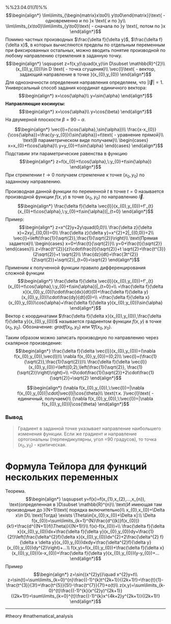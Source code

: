 %%23.04.01(Л)%%
$$\begin{align*}
\lim\limits_{\begin{matrix}x\to0\\ y\to0\end{matrix}}\text{ - одновременно и по }x \text{ и по }y\\
\lim\limits_{x\to0}\lim\limits_{y\to0}\text{ - сначала по }y \text{, потом по }x
\end{align*}$$
Помимо частных производных $\frac{\delta f}{\delta y}$, $\frac{\delta f}{\delta x}$, в которых вычисляются пределы по отдельным переменным при фиксированных остальных, можно вводить понятие производной по любому направлению стремления в заданную точку.
$$\begin{align*}
\sqsupset z=f(x,y)\quad(x,y)\in D\subset \mathbb{R}^{2}\\
(x_{0},y_{0})\in D \text{ - точка сгущения}\\
\vec{l}\text{ - вектор, задающий направление в точке }(x_{0},y_{0})
\end{align*}$$
Для однозначности определения направления определяем, что $|\vec{l}|=1$.
Универсальный способ задания координат единичного вектора:
$$\begin{align*}
x=\cos{\alpha}\\
y=\sin{\alpha}
\end{align*}$$
**Направляющие косинусы:**
$$\begin{align*}
x=\cos{\alpha}\\
y=\cos{\beta}
\end{align*}$$
На двумерной плоскости $\beta=90-\alpha$.

$$\begin{align*}
\vec{l}=(\cos{\alpha},\sin{\alpha})\\
\frac{x-x_{0}}{\cos{\alpha}}=\frac{y-y_{0}}{\sin{\alpha}}=t\text{ - уравнение прямой}\\
\text{В параметрическом виде получаем}\\
\begin{cases}
x=x_{0}+t\cos{\alpha}\\
y=y_{0}+t\sin{\alpha}
\end{cases}
\end{align*}$$
Подставим эти параметрические равенства в функцию
$$\begin{align*}
z=f(x_{0}+t\cos{\alpha},\:y_{0}+t\sin{\alpha})
\end{align*}$$
При стремлении $t\to0$ получаем стремление к точке $(x_{0},y_{0})$ по заданному направлению.

Производная данной функции по переменной $t$ в точке $t=0$ называется производной функции $f(x,y)$ в точке $(x_{0},y_{0})$ по направлению $\vec{l}$.
$$\begin{align*}
\frac{\delta f}{\delta \vec{l}}(x_{0},y_{0})=f'_{t}(x_{0}+t\cos{\alpha},\:y_{0}+t\sin{\alpha})|_{t=0}
\end{align*}$$
Пример:
$$\begin{align*}
z=x^{2}y+2y\quad(0,0)\\
\frac{\delta z}{\delta x}=2xy|_{(0,0)}=0\\
\frac{\delta z}{\delta y}=x^{2}+2|_{(0,0)}=2\\
\vec{l}=\left(\frac{1}{\sqrt{2}},\frac{1}{\sqrt{2}}\right)\\
\text{Прямая задается}\\
\begin{cases}
x=0+\frac{t}{\sqrt{2}}\\
y=0+\frac{t}{\sqrt{2}}
\end{cases}\\
z=\frac{t^{2}}{z}\cdot\frac{t}{\sqrt{2}}+t \sqrt{2}=\frac{t^{3}}{2\sqrt{2}}+t \sqrt{2}\\
\frac{dz}{dt}=\frac{3t^{2}}{2\sqrt{2}}+\sqrt{2}|_{t=0}=\sqrt{2} 
\end{align*}$$
Применим к полученной функции правило дифференцирования сложной функции
$$\begin{align*}
\frac{\delta f}{\delta \vec{l}}(x_{0},y_{0})=f'_{t}(x_{0}+t\cos{\alpha},\:y_{0}+t\sin{\alpha})|_{t=0}=\\
=\frac{\delta f}{\delta x}(x_{0},y_{0})\cdot\frac{dx}{dt}(0)+\frac{\delta f}{\delta y}(x_{0},y_{0})\cdot\frac{dy}{dt}(0)=\\
=\frac{\delta f}{\delta x}(x_{0},y_{0})\cos{\alpha}+\frac{\delta f}{\delta y}(x_{0},y_{0})\sin{\alpha}
\end{align*}$$
Вектор с координатами $\frac{\delta f}{\delta x}(x_{0},y_{0}),\frac{\delta f}{\delta y}(x_{0},y_{0})$ называется градиентом функции $f(x,y)$ в точке $(x_0,y_0)$. Обозначение: $grad{f(x_{0},y_{0})}$  или $\nabla f(x_{0},y_{0})$.

Таким образом можно записать производную по направлению через скалярное произведение:
$$\begin{align*}
\frac{\delta f}{\delta \vec{l}}(x_{0},y_{0})=(\nabla f(x_{0},y_{0}),\vec{l})\\
\nabla f(x_{0},y_{0})=(0;2)\\
\vec{l}=(\frac{1}{\sqrt{2}},\frac{1}{\sqrt{2}})\\
\frac{\delta f}{\delta \vec{l}}(x_{0},y_{0})=\left((0;2),\left(\frac{1}{\sqrt{2}}, \frac{1}{\sqrt{2}}\right)\right)=\\
=0\cdot\frac{1}{\sqrt{2}}+2\cdot\frac{1}{\sqrt{2}}=\sqrt{2}
\end{align*}$$

$$\begin{align*}
(\nabla f(x_{0},y_{0}),\:\vec{l})=|\nabla f(x_{0},y_{0})|\cdot|\vec{l}|\cos{\theta}\\
\text{т.к. }\vec{l}\text{ - единичный, получаем}\\
(\nabla f(x_{0},y_{0}),\:\vec{l})=|\nabla f(x_{0},y_{0})|\cos{\theta}
\end{align*}$$
### Вывод
> Градиент в заданной точке указывает направление наибольшего изменения функции. Если же градиент и направление ортогональны (перпендикулярны, угол =90 градусов), то точка $(x_{0},y_{0})$ - критическая.

# Формула Тейлора для функций нескольких переменных
Теорема.
$$\begin{align*}
\sqsupset y=f(x)=f(x_{1},x_{2},...,x_{n}), \text{определенная в }D\subset \mathbb{R}^{n}\\
\text{И имеющая там производные до }(N+1)\text{ порядка включительно}\\
x_{0},x_{0}+\Delta x\in D\\
\text{Тогда} \exists \Theta\in[x_{0};x_{0}+\Delta x]:\\
\Delta f(x_{0})=\sum\limits_{k=1}^{N}\frac{d^{(k)}f(x_{0})}{k!}+\frac{d^{(N+1)}f(\Theta)}{(N+1)!}\\
f(x)-f(x_{0})=\\
\frac{\delta f}{\delta x}(x_{0},y_{0})dx+\frac{\delta f}{\delta y}(x_{0},y_{0})dy+\frac{1}{2!}\left(\frac{\delta^{2}f}{\delta x}(x_{0},y_{0})dx^{2}+2\frac{\delta^{2} f}{\delta x \delta y}(x_{0},y_{0})dxdy+\frac{\delta^{2}f}{\delta y}(x_{0},y_{0})dy^{2}\right)+...\\
f(x,y)=f(x_{0},y_{0})+\frac{\delta f}{\delta x}(x_{0},y_{0})(x-x_{0})+\frac{\delta f}{\delta y}(x_{0},y_{0})(y-y_{0})+...
\end{align*}$$
Пример
$$\begin{align*}
z=\sin{(x^{2}y)}\quad x^{2}y=t\\
z=\sin{t}=\sum\limits_{k=0}^{n}\frac{(-1)^{k}t^{2k+1}}{(2k+1)!}=\frac{t}{1}-\frac{t^{3}}{3!}+\frac{t^{5}}{5!}-\frac{t^{7}}{7!}+o(t)\\
z(x,y)=\sum\limits_{k-0}^{t}\frac{(-1)^{k}(x^{2}y)^{2k+1}}{(2k+1)!}=\sum\limits_{k=0}^{t}\frac{(-1)^{k}x^{4k+2}y^{2k+1}}{(2k+1)!}
\end{align*}$$

---
#theory #mathematical_analysis 
